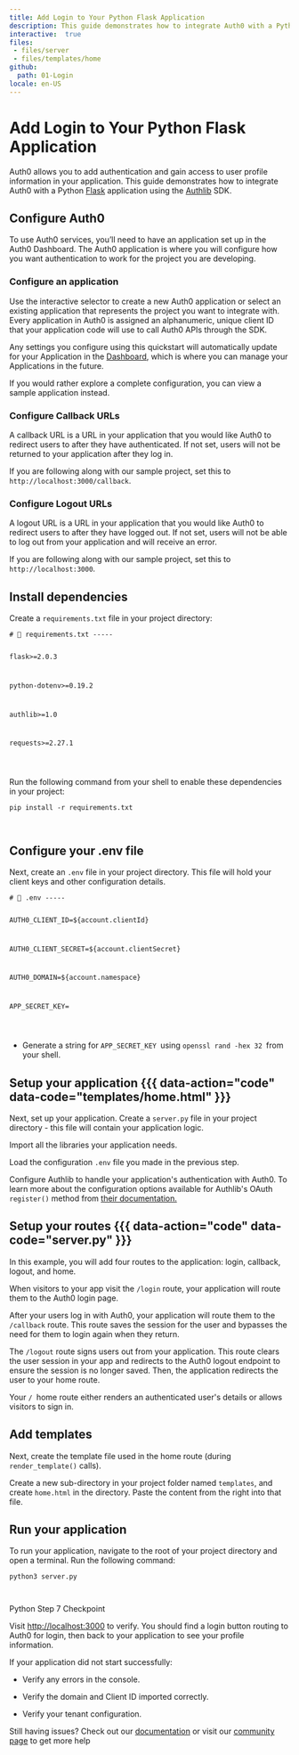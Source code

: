 ```yaml
---
title: Add Login to Your Python Flask Application
description: This guide demonstrates how to integrate Auth0 with a Python Flask application using the Authlib SDK.
interactive:  true
files:
 - files/server
 - files/templates/home
github:
  path: 01-Login
locale: en-US
---
```


# Add Login to Your Python Flask Application


<p>Auth0 allows you to add authentication and gain access to user profile information in your application. This guide demonstrates how to integrate Auth0 with a Python <a href="https://flask.palletsprojects.com/" target="_blank" rel="noreferrer noopener">Flask</a> application using the <a href="https://authlib.org/" target="_blank" rel="noreferrer noopener">Authlib</a> SDK.</p><p></p>

## Configure Auth0


<p>To use Auth0 services, you’ll need to have an application set up in the Auth0 Dashboard. The Auth0 application is where you will configure how you want authentication to work for the project you are developing.</p><h3>Configure an application</h3><p>Use the interactive selector to create a new Auth0 application or select an existing application that represents the project you want to integrate with. Every application in Auth0 is assigned an alphanumeric, unique client ID that your application code will use to call Auth0 APIs through the SDK.</p><p>Any settings you configure using this quickstart will automatically update for your Application in the <a href="https://manage.auth0.com/#/" target="_blank" rel="noreferrer noopener">Dashboard</a>, which is where you can manage your Applications in the future.</p><p>If you would rather explore a complete configuration, you can view a sample application instead.</p><h3>Configure Callback URLs</h3><p>A callback URL is a URL in your application that you would like Auth0 to redirect users to after they have authenticated. If not set, users will not be returned to your application after they log in.</p><p><div class="alert-container" severity="default"><p>If you are following along with our sample project, set this to <code>http://localhost:3000/callback</code>.</p></div></p><h3>Configure Logout URLs</h3><p>A logout URL is a URL in your application that you would like Auth0 to redirect users to after they have logged out. If not set, users will not be able to log out from your application and will receive an error.</p><p><div class="alert-container" severity="default"><p>If you are following along with our sample project, set this to <code>http://localhost:3000</code>.</p><p></p></div></p>

## Install dependencies


<p>Create a <code>requirements.txt</code> file in your project directory:</p><p><pre><code class="language-powershell"># 📁 requirements.txt -----



flask&gt;=2.0.3

python-dotenv&gt;=0.19.2

authlib&gt;=1.0

requests&gt;=2.27.1

</code></pre>

</p><p>Run the following command from your shell to enable these dependencies in your project:</p><p><pre><code class="language-powershell">pip install -r requirements.txt

</code></pre>

</p>

## Configure your .env file


<p>Next, create an <code>.env</code> file in your project directory. This file will hold your client keys and other configuration details.</p><p><pre><code># 📁 .env -----



AUTH0_CLIENT_ID=${account.clientId}

AUTH0_CLIENT_SECRET=${account.clientSecret}

AUTH0_DOMAIN=${account.namespace}

APP_SECRET_KEY=

</code></pre>

</p><ul><li><p>Generate a string for <code>APP_SECRET_KEY </code>using <code>openssl rand -hex 32 </code>from your shell.</p></li></ul><p></p>

## Setup your application {{{ data-action="code" data-code="templates/home.html" }}}


<p>Next, set up your application. Create a <code>server.py</code> file in your project directory - this file will contain your application logic.</p><p>Import all the libraries your application needs.</p><p>Load the configuration <code>.env</code> file you made in the previous step.</p><p>Configure Authlib to handle your application&#39;s authentication with Auth0. To learn more about the configuration options available for Authlib&#39;s OAuth <code>register()</code> method from <a href="https://docs.authlib.org/en/latest/client/frameworks.html#using-oauth-2-0-to-log-in" target="_blank" rel="noreferrer noopener">their documentation.</a></p>

## Setup your routes {{{ data-action="code" data-code="server.py" }}}


<p>In this example, you will add four routes to the application: login, callback, logout, and home.</p><p>When visitors to your app visit the <code>/login</code> route, your application will route them to the Auth0 login page.</p><p>After your users log in with Auth0, your application will route them to the <code>/callback</code> route. This route saves the session for the user and bypasses the need for them to login again when they return.</p><p>The <code>/logout</code> route signs users out from your application. This route clears the user session in your app and redirects to the Auth0 logout endpoint to ensure the session is no longer saved. Then, the application redirects the user to your home route.</p><p>Your <code>/ </code>home route either renders an authenticated user&#39;s details or allows visitors to sign in.</p>

## Add templates


<p>Next, create the template file used in the home route (during <code>render_template()</code> calls).</p><p>Create a new sub-directory in your project folder named <code>templates</code>, and create <code>home.html</code> in the directory. Paste the content from the right into that file.</p>

## Run your application


<p>To run your application, navigate to the root of your project directory and open a terminal. Run the following command:</p><p><pre><code class="language-python">python3 server.py

</code></pre>

</p><p><div class="checkpoint">Python Step 7 Checkpoint <div class="checkpoint-default"><p>Visit <a href="http://localhost:3000/" target="_blank" rel="noreferrer noopener">http://localhost:3000</a> to verify. You should find a login button routing to Auth0 for login, then back to your application to see your profile information.</p></div>

  <div class="checkpoint-success"></div>

  <div class="checkpoint-failure"><p>If your application did not start successfully:</p><ul><li><p>Verify any errors in the console.</p></li><li><p>Verify the domain and Client ID imported correctly.</p></li><li><p>Verify your tenant configuration.</p></li></ul><p>Still having issues? Check out our <a href="https://auth0.com/docs" target="_blank" >documentation</a> or visit our <a href="https://community.auth0.com" target="_blank" rel="noreferrer noopener">community page</a> to get more help</p><p></p></div>

  </div></p>

